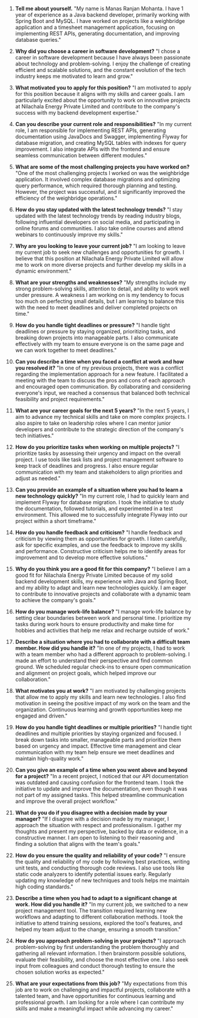 1. **Tell me about yourself.** "My name is Manas Ranjan Mohanta. I have 1 year of experience as a Java backend developer, primarily working with Spring Boot and MySQL. I have worked on projects like a weighbridge application and a timesheet management application, focusing on implementing REST APIs, generating documentation, and improving database queries."
    
2. **Why did you choose a career in software development?** "I chose a career in software development because I have always been passionate about technology and problem-solving. I enjoy the challenge of creating efficient and scalable solutions, and the constant evolution of the tech industry keeps me motivated to learn and grow."
    
3. **What motivated you to apply for this position?** "I am motivated to apply for this position because it aligns with my skills and career goals. I am particularly excited about the opportunity to work on innovative projects at Nilachala Energy Private Limited and contribute to the company's success with my backend development expertise."
    
4. **Can you describe your current role and responsibilities?** "In my current role, I am responsible for implementing REST APIs, generating documentation using JavaDocs and Swagger, implementing Flyway for database migration, and creating MySQL tables with indexes for query improvement. I also integrate APIs with the frontend and ensure seamless communication between different modules."
    
5. **What are some of the most challenging projects you have worked on?** "One of the most challenging projects I worked on was the weighbridge application. It involved complex database migrations and optimizing query performance, which required thorough planning and testing. However, the project was successful, and it significantly improved the efficiency of the weighbridge operations."
    
6. **How do you stay updated with the latest technology trends?** "I stay updated with the latest technology trends by reading industry blogs, following influential developers on social media, and participating in online forums and communities. I also take online courses and attend webinars to continuously improve my skills."
    
7. **Why are you looking to leave your current job?** "I am looking to leave my current job to seek new challenges and opportunities for growth. I believe that this position at Nilachala Energy Private Limited will allow me to work on more diverse projects and further develop my skills in a dynamic environment."
    
8. **What are your strengths and weaknesses?** "My strengths include my strong problem-solving skills, attention to detail, and ability to work well under pressure. A weakness I am working on is my tendency to focus too much on perfecting small details, but I am learning to balance this with the need to meet deadlines and deliver completed projects on time."
    
9. **How do you handle tight deadlines or pressure?** "I handle tight deadlines or pressure by staying organized, prioritizing tasks, and breaking down projects into manageable parts. I also communicate effectively with my team to ensure everyone is on the same page and we can work together to meet deadlines."
    
10. **Can you describe a time when you faced a conflict at work and how you resolved it?** "In one of my previous projects, there was a conflict regarding the implementation approach for a new feature. I facilitated a meeting with the team to discuss the pros and cons of each approach and encouraged open communication. By collaborating and considering everyone's input, we reached a consensus that balanced both technical feasibility and project requirements."
    
11. **What are your career goals for the next 5 years?** "In the next 5 years, I aim to advance my technical skills and take on more complex projects. I also aspire to take on leadership roles where I can mentor junior developers and contribute to the strategic direction of the company's tech initiatives."
    
12. **How do you prioritize tasks when working on multiple projects?** "I prioritize tasks by assessing their urgency and impact on the overall project. I use tools like task lists and project management software to keep track of deadlines and progress. I also ensure regular communication with my team and stakeholders to align priorities and adjust as needed."
    
13. **Can you provide an example of a situation where you had to learn a new technology quickly?** "In my current role, I had to quickly learn and implement Flyway for database migration. I took the initiative to study the documentation, followed tutorials, and experimented in a test environment. This allowed me to successfully integrate Flyway into our project within a short timeframe."
    
14. **How do you handle feedback and criticism?** "I handle feedback and criticism by viewing them as opportunities for growth. I listen carefully, ask for specific examples, and use the feedback to improve my skills and performance. Constructive criticism helps me to identify areas for improvement and to develop more effective solutions."
    
15. **Why do you think you are a good fit for this company?** "I believe I am a good fit for Nilachala Energy Private Limited because of my solid backend development skills, my experience with Java and Spring Boot, and my ability to adapt and learn new technologies quickly. I am eager to contribute to innovative projects and collaborate with a dynamic team to achieve the company's goals."
    
16. **How do you manage work-life balance?** "I manage work-life balance by setting clear boundaries between work and personal time. I prioritize my tasks during work hours to ensure productivity and make time for hobbies and activities that help me relax and recharge outside of work."
    
17. **Describe a situation where you had to collaborate with a difficult team member. How did you handle it?** "In one of my projects, I had to work with a team member who had a different approach to problem-solving. I made an effort to understand their perspective and find common ground. We scheduled regular check-ins to ensure open communication and alignment on project goals, which helped improve our collaboration."
    
18. **What motivates you at work?** "I am motivated by challenging projects that allow me to apply my skills and learn new technologies. I also find motivation in seeing the positive impact of my work on the team and the organization. Continuous learning and growth opportunities keep me engaged and driven."
    
19. **How do you handle tight deadlines or multiple priorities?** "I handle tight deadlines and multiple priorities by staying organized and focused. I break down tasks into smaller, manageable parts and prioritize them based on urgency and impact. Effective time management and clear communication with my team help ensure we meet deadlines and maintain high-quality work."
    
20. **Can you give an example of a time when you went above and beyond for a project?** "In a recent project, I noticed that our API documentation was outdated and causing confusion for the frontend team. I took the initiative to update and improve the documentation, even though it was not part of my assigned tasks. This helped streamline communication and improve the overall project workflow."
    
21. **What do you do if you disagree with a decision made by your manager?** "If I disagree with a decision made by my manager, I approach the situation with respect and professionalism. I gather my thoughts and present my perspective, backed by data or evidence, in a constructive manner. I am open to listening to their reasoning and finding a solution that aligns with the team's goals."
    
22. **How do you ensure the quality and reliability of your code?** "I ensure the quality and reliability of my code by following best practices, writing unit tests, and conducting thorough code reviews. I also use tools like static code analyzers to identify potential issues early. Regularly updating my knowledge of new techniques and tools helps me maintain high coding standards."
    
23. **Describe a time when you had to adapt to a significant change at work. How did you handle it?** "In my current job, we switched to a new project management tool. The transition required learning new workflows and adapting to different collaboration methods. I took the initiative to attend training sessions, explored the tool's features, and helped my team adjust to the change, ensuring a smooth transition."
    
24. **How do you approach problem-solving in your projects?** "I approach problem-solving by first understanding the problem thoroughly and gathering all relevant information. I then brainstorm possible solutions, evaluate their feasibility, and choose the most effective one. I also seek input from colleagues and conduct thorough testing to ensure the chosen solution works as expected."
    
25. **What are your expectations from this job?** "My expectations from this job are to work on challenging and impactful projects, collaborate with a talented team, and have opportunities for continuous learning and professional growth. I am looking for a role where I can contribute my skills and make a meaningful impact while advancing my career."
